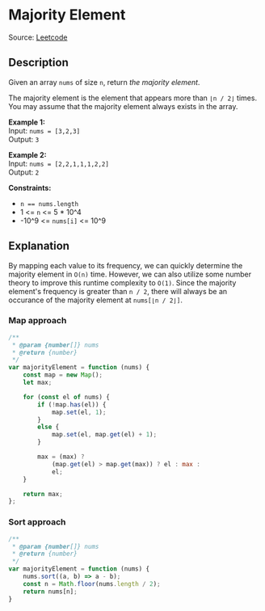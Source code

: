 # Majority Element
Source: [Leetcode](https://leetcode.com/problems/majority-element/)

## Description
Given an array `nums` of size `n`, return *the majority element*.

The majority element is the element that appears more than `⌊n / 2⌋` times. You may assume that the majority element always exists in the array.

**Example 1:**  
Input: `nums = [3,2,3]`  
Output: `3`

**Example 2:**  
Input: `nums = [2,2,1,1,1,2,2]`  
Output: `2`

**Constraints:**  
- `n == nums.length`
- 1 <= `n` <= 5 * 10^4
- -10^9 <= `nums[i]` <= 10^9

## Explanation
By mapping each value to its frequency, we can quickly determine the majority element in `O(n)` time. However, we can also utilize some number theory to improve this runtime complexity to `O(1)`. Since the majority element's frequency is greater than `n / 2`, there will always be an occurance of the majority element at `nums[⌊n / 2⌋]`.

### Map approach
```javascript
/**
 * @param {number[]} nums
 * @return {number}
 */
var majorityElement = function (nums) {
	const map = new Map();
	let max;

	for (const el of nums) {
		if (!map.has(el)) {
			map.set(el, 1);
		}
		else {
			map.set(el, map.get(el) + 1);
		}

		max = (max) ?
			(map.get(el) > map.get(max)) ? el : max :
			el;
	}

	return max;
};
```

### Sort approach
```javascript
/**
 * @param {number[]} nums
 * @return {number}
 */
var majorityElement = function (nums) {
	nums.sort((a, b) => a - b);
	const n = Math.floor(nums.length / 2);
	return nums[n];
}
```